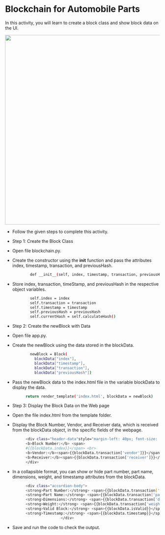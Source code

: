 
Blockchain for Automobile Parts 
====================


In this activity, you will learn to create a block class and show block data on the UI.


<img src= "https://media.slid.es/uploads/1525749/images/10651565/project.gif" width = "1362" height = "615">




* Follow the given steps to complete this activity.


* Step 1: Create the Block Class


* Open file blockchain.py.


* Create the constructor using the __init__ function and pass the attributes index, timestamp, transaction, and previousHash.


  ```sh
          def __init__(self, index, timestamp, transaction, previousHash):
  ```


* Store index, transaction, timeStamp, and previousHash in the respective object variables.


  ```sh
          self.index = index
          self.transaction = transaction
          self.timestamp = timestamp
          self.previousHash = previousHash
          self.currentHash = self.calculateHash()
  ```


* Step 2: Create the newBlock with Data


* Open file app.py.


* Create the newBlock using the data stored in the blockData.


  ```sh
          newBlock = Block(
            blockData["index"], 
            blockData["timestamp"], 
            blockData["transaction"],
            blockData["previousHash"])
  ```


* Pass the newBlock data to the index.html file in the variable blockData to display the data.


  ```sh
        return render_template('index.html', blockData = newBlock)
  ```


* Step 3: Display the Block Data on the Web page


* Open the file index.html from the template folder.


* Display the Block Number, Vendor, and Receiver data, which is received from the blockData object, in the specific fields of the webpage.


  ```sh
        <div class="header-data"style="margin-left: 40px; font-size: 1vw;">
        <b>Block Number:</b> <span>
        #{{blockData.index}}</span> <br>
        <b>Vendor:</b><span>{{blockData.transaction['vendor']}}</span><br>
        <b>Receiver:</b><span>{{blockData.transaction['receiver']}}</span>         <br>
        </div>
  ```


* In a collapsible format, you can show or hide part number, part name, dimensions, weight, and timestamp attributes from the blockData.


  ```sh
        <div class="accordion-body">
        <strong>Part Number:</strong> <span>{{blockData.transaction['partNumber']}}</span><br>
        <strong>Part Name:</strong> <span>{{blockData.transaction['partName']}}</span><br>
        <strong>Dimensions:</strong> <span>{{blockData.transaction['dimensions']}}</span><br>
        <strong>Weight:</strong> <span>{{blockData.transaction['weight']}}</span><br>
        <strong>Valid Block:</strong> <span>{{blockData.isValid}}</span><br>
        <strong>Timestamp:</strong> <span>{{blockData.timestamp}}</span><br>
						</div>
  ```


* Save and run the code to check the output.
